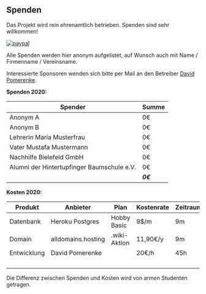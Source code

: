 ## Spenden

Das Projekt wird rein ehrenamtlich betrieben. Spenden sind sehr willkommen!

[![paypal](https://www.paypalobjects.com/en_US/i/btn/btn_donateCC_LG.gif)](https://paypal.me/pools/c/8obC0wViwk)

Alle Spenden werden hier anonym aufgelistet, auf Wunsch auch mit Name / Firmenname / Vereinsname. 

Interessierte Sponsoren wenden sich bitte per Mail an den Betreiber [David Pomerenke](mailto:David%20Pomerenke<david@mailplattform.wiki>?subject=Sponsoring%20für%20Lernplattform.wiki&body=Lieber%20David%20Pomerenke,).

__Spenden 2020:__

| Spender                                    | Summe    |
| ------------------------------------------ | -------- |
| Anonym A                                   | 0€       |
| Anonym B                                   | 0€       |
| Lehrerin Maria Musterfrau                  | 0€       |
| Vater Mustafa Mustermann                   | 0€       |
| Nachhilfe Bielefeld GmbH                   | 0€       |
| Alumni der Hintertupfinger Baumschule e.V. | 0€       |
|                                            | __*0€*__ |

__Kosten 2020:__

| Produkt     | Anbieter           | Plan         | Kostenrate | Zeitraum | Umrechnung    | Kosten         |
| ----------- | ------------------ | ------------ | ---------- | -------- | ------------- | -------------- |
| Datenbank   | Heroku Postgres    | Hobby Basic  | 9$/m       | 9m       | 81$ \* 0.9$/€ | _72,90€_       |
| Domain      | alldomains.hosting | .wiki-Aktion | 11,90€/y   | 9m       |               | _8,925€_       |
| Entwicklung | David Pomerenke    |              | 20€/h      | 45h      |               | _900€_         |
|             |                    |              |            |          |               | __*981,825€*__ |

Die Differenz zwischen Spenden und Kosten wird von armen Studenten getragen. 